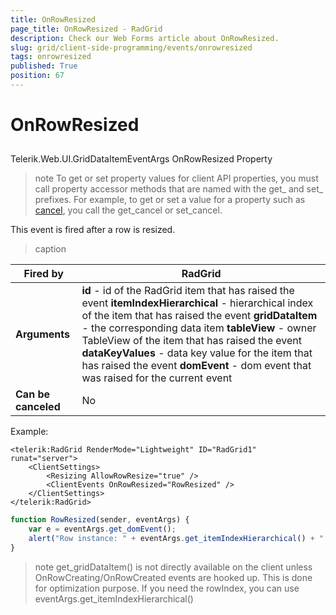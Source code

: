 ```yaml
---
title: OnRowResized
page_title: OnRowResized - RadGrid
description: Check our Web Forms article about OnRowResized.
slug: grid/client-side-programming/events/onrowresized
tags: onrowresized
published: True
position: 67
---
```


# OnRowResized



## 

Telerik.Web.UI.GridDataItemEventArgs OnRowResized Property

>note To get or set property values for client API properties, you must call property accessor methods that are named with the get_ and set_ prefixes. For example, to get or set a value for a property such as [cancel](https://msdn.microsoft.com/en-us/library/bb310859.aspx), you call the get_cancel or set_cancel.
>


This event is fired after a row is resized.


>caption  

|  **Fired by**  | RadGrid |
| ------ | ------ |
| **Arguments** | **id** - id of the RadGrid item that has raised the event **itemIndexHierarchical** - hierarchical index of the item that has raised the event **gridDataItem** - the corresponding data item **tableView** - owner TableView of the item that has raised the event **dataKeyValues** - data key value for the item that has raised the event **domEvent** - dom event that was raised for the current event|
| **Can be canceled** |No|

Example:

````ASP.NET
<telerik:RadGrid RenderMode="Lightweight" ID="RadGrid1" runat="server">
    <ClientSettings>
        <Resizing AllowRowResize="true" />
        <ClientEvents OnRowResized="RowResized" />
    </ClientSettings>
</telerik:RadGrid>
````



````JavaScript
function RowResized(sender, eventArgs) {
    var e = eventArgs.get_domEvent();
    alert("Row instance: " + eventArgs.get_itemIndexHierarchical() + "  was resized");
}
````



>note get_gridDataItem() is not directly available on the client unless OnRowCreating/OnRowCreated events are hooked up. This is done for optimization purpose. If you need the rowIndex, you can use eventArgs.get_itemIndexHierarchical()
>

